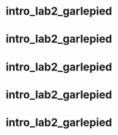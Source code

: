 # intro_lab2_garlepied
# intro_lab2_garlepied
# intro_lab2_garlepied
# intro_lab2_garlepied
# intro_lab2_garlepied
